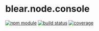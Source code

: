 # blear.node.console

[![npm module][npm-img]][npm-url]
[![build status][travis-img]][travis-url]
[![coverage][coveralls-img]][coveralls-url]

[travis-img]: https://img.shields.io/travis/blearjs/blear.node.console/master.svg?style=flat-square
[travis-url]: https://travis-ci.org/blearjs/blear.node.console

[npm-img]: https://img.shields.io/npm/v/blear.node.console.svg?style=flat-square
[npm-url]: https://www.npmjs.com/package/blear.node.console

[coveralls-img]: https://img.shields.io/coveralls/blearjs/blear.node.console/master.svg?style=flat-square
[coveralls-url]: https://coveralls.io/github/blearjs/blear.node.console?branch=master


